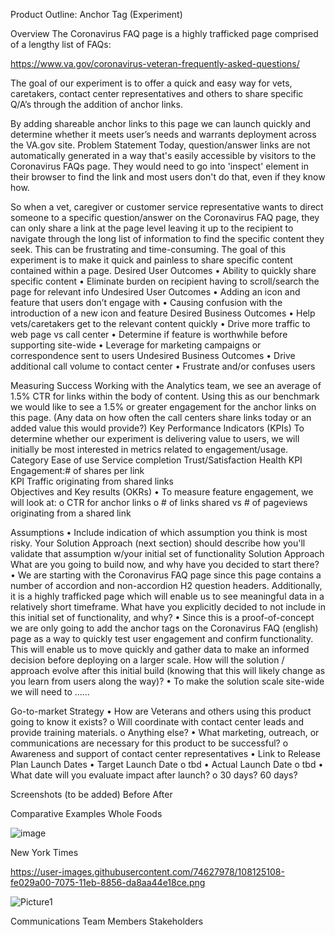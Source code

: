 Product Outline: Anchor Tag (Experiment)
 
Overview
The Coronavirus FAQ page is a highly trafficked page comprised of a lengthy list of FAQs:

https://www.va.gov/coronavirus-veteran-frequently-asked-questions/ 

The goal of our experiment is to offer a quick and easy way for vets, caretakers, contact center representatives and others to share specific Q/A’s through the addition of anchor links.

By adding shareable anchor links to this page we can launch quickly and determine whether it meets user’s needs and warrants deployment across the VA.gov site.
Problem Statement
Today, question/answer links are not automatically generated in a way that's easily accessible by visitors to the Coronavirus FAQs page. They would need to go into 'inspect' element in their browser to find the link and most users don't do that, even if they know how.

So when a vet, caregiver or customer service representative wants to direct someone to a specific question/answer on the Coronavirus FAQ page, they can only share a link at the page level leaving it up to the recipient to navigate through the long list of information to find the specific content they seek. This can be frustrating and time-consuming.
The goal of this experiment is to make it quick and painless to share specific content contained within a page.
Desired User Outcomes
•	Ability to quickly share specific content 
•	Eliminate burden on recipient having to scroll/search the page for relevant info
Undesired User Outcomes
•	Adding an icon and feature that users don’t engage with
•	Causing confusion with the introduction of a new icon and feature
Desired Business Outcomes
•	Help vets/caretakers get to the relevant content quickly
•	Drive more traffic to web page vs call center
•	Determine if feature is worthwhile before supporting site-wide
•	Leverage for marketing campaigns or correspondence sent to users
Undesired Business Outcomes
•	Drive additional call volume to contact center
•	Frustrate and/or confuses users
 
Measuring Success
Working with the Analytics team, we see an average of 1.5% CTR for links within the body of content. Using this as our benchmark we would like to see a 1.5% or greater engagement for the anchor links on this page.
(Any data on how often the call centers share links today or an added value this would provide?)
Key Performance Indicators (KPIs)
To determine whether our experiment is delivering value to users, we will initially be most interested in metrics related to engagement/usage. 
Category	Ease of use	Service completion	Trust/Satisfaction	Health
KPI	Engagement:# of shares per link			
KPI		Traffic originating from shared links 		
Objectives and Key results (OKRs)
•	To measure feature engagement, we will look at:
o	CTR for anchor links
o	# of links shared vs # of pageviews originating from a shared link
 
Assumptions
•	Include indication of which assumption you think is most risky. Your Solution Approach (next section) should describe how you'll validate that assumption w/your initial set of functionality
Solution Approach
What are you going to build now, and why have you decided to start there?
•	We are starting with the Coronavirus FAQ page since this page contains a number of accordion and non-accordion H2 question headers. Additionally,  it is a highly trafficked page which will enable us to see meaningful data in a relatively short timeframe.
What have you explicitly decided to not include in this initial set of functionality, and why?
•	Since this is a proof-of-concept we are only going to add the anchor tags on the Coronavirus FAQ (english) page as a way to quickly test user engagement and confirm functionality. This will enable us to move quickly and gather data to make an informed decision before deploying on a larger scale.
How will the solution / approach evolve after this initial build (knowing that this will likely change as you learn from users along the way)?
•	To make the solution scale site-wide we will need to ……
 
Go-to-market Strategy
•	How are Veterans and others using this product going to know it exists?
o	Will coordinate with contact center leads and provide training materials.
o	Anything else?
•	What marketing, outreach, or communications are necessary for this product to be successful?
o	Awareness and support of contact center representatives
•	Link to Release Plan
Launch Dates
•	Target Launch Date
o	tbd
•	Actual Launch Date
o	tbd
•	What date will you evaluate impact after launch?
o	30 days? 60 days?
 
Screenshots (to be added)
Before
After
 

 
Comparative Examples
Whole Foods
 
![image](https://user-images.githubusercontent.com/74627978/108136258-b71da000-7087-11eb-80e1-57fba1070e56.png)


New York Times
 
 https://user-images.githubusercontent.com/74627978/108125108-fe029a00-7075-11eb-8856-da8aa44e18ce.png 
 
 ![Picture1](https://user-images.githubusercontent.com/74627978/108125108-fe029a00-7075-11eb-8856-da8aa44e18ce.png)
 
Communications
Team Members
Stakeholders
